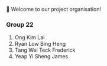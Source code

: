 👋 Welcome to our project organisation!

### Group 22
1. Ong Kim Lai
2. Ryan Low Bing Heng
3. Tang Wei Teck Frederick
4. Yeap Yi Sheng James
